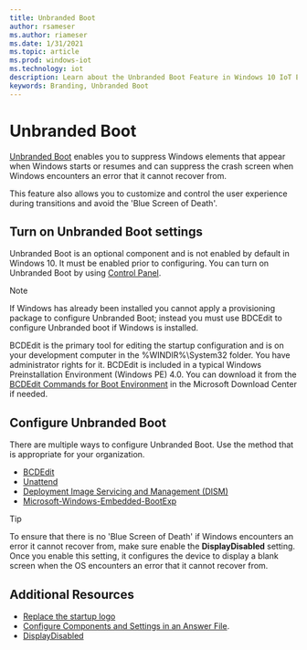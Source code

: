 ```yaml
---
title: Unbranded Boot
author: rsameser
ms.author: riameser
ms.date: 1/31/2021
ms.topic: article
ms.prod: windows-iot
ms.technology: iot
description: Learn about the Unbranded Boot Feature in Windows 10 IoT Enterprise.
keywords: Branding, Unbranded Boot
---
```


# Unbranded Boot
[Unbranded Boot](https://docs.microsoft.com/windows-hardware/customize/enterprise/unbranded-boot) enables you to suppress Windows elements that appear when Windows starts or resumes and can suppress the crash screen when Windows encounters an error that it cannot recover from.

This feature also allows you to customize and control the user experience during transitions and avoid the 'Blue Screen of Death'.

## Turn on Unbranded Boot settings
Unbranded Boot is an optional component and is not enabled by default in Windows 10. It must be enabled prior to configuring. You can turn on Unbranded Boot by using [Control Panel](https://docs.microsoft.com/windows-hardware/customize/enterprise/unbranded-boot#turn-on-unbranded-boot-by-using-control-panel).

> [!NOTE]
>
> If Windows has already been installed you cannot apply a provisioning package to configure Unbranded Boot; instead you must use BDCEdit to configure Unbranded boot if Windows is installed.
>
> BCDEdit is the primary tool for editing the startup configuration and is on your development computer in the %WINDIR%\System32 folder. You have administrator rights for it. BCDEdit is included in a typical Windows Preinstallation Environment (Windows PE) 4.0. You can download it from the [BCDEdit Commands for Boot Environment](https://docs.microsoft.com/previous-versions/windows/hardware/design/dn653986(v=vs.85)) in the Microsoft Download Center if needed.

## Configure Unbranded Boot
There are multiple ways to configure Unbranded Boot. Use the method that is appropriate for your organization.

* [BCDEdit](https://docs.microsoft.com/windows-hardware/customize/enterprise/unbranded-boot#configure-unbranded-boot-settings-at-runtime-using-bcdedit)
* [Unattend](https://docs.microsoft.com/windows-hardware/customize/enterprise/unbranded-boot#configure-unbranded-boot-using-unattend)
* [Deployment Image Servicing and Management (DISM)](https://docs.microsoft.com/windows-hardware/customize/enterprise/unbranded-boot#customize-the-boot-screen-using-windows-configuration-designer-and-deployment-image-servicing-and-management-dism)
* [Microsoft-Windows-Embedded-BootExp](https://docs.microsoft.com/windows-hardware/customize/desktop/unattend/microsoft-windows-embedded-bootexp)

>[!TIP]
> To ensure that there is no 'Blue Screen of Death' if Windows encounters an error it cannot recover from, make sure enable the **DisplayDisabled** setting. Once you enable this setting, it configures the device to display a blank screen when the OS encounters an error that it cannot recover from.

## Additional Resources
* [Replace the startup logo](https://docs.microsoft.com/windows-hardware/customize/enterprise/unbranded-boot#replace-the-startup-logo)
* [Configure Components and Settings in an Answer File](https://docs.microsoft.com/windows-hardware/customize/desktop/wsim/configure-components-and-settings-in-an-answer-file).
* [DisplayDisabled](https://docs.microsoft.com/windows-hardware/customize/desktop/unattend/microsoft-windows-embedded-bootexp-displaydisabled)
